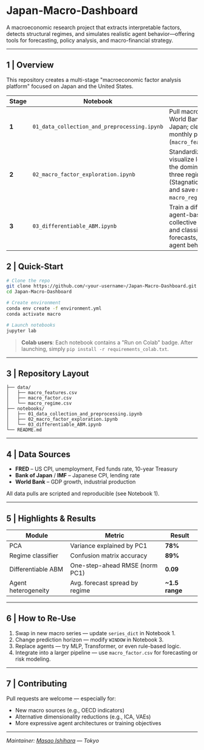 # Japan-Macro-Dashboard 

A macroeconomic research project that extracts interpretable factors, detects structural regimes, and simulates realistic agent behavior—offering tools for forecasting, policy analysis, and macro-financial strategy.

---

## 1 | Overview

This repository creates a multi-stage "macroeconomic factor analysis platform" focused on Japan and the United States.

| Stage | Notebook | Goal |
|-------|----------|------|
| **1** | `01_data_collection_and_preprocessing.ipynb` | Pull macro series from FRED, the World Bank, and the Bank of Japan; clean, align, and export a monthly panel (`macro_features.csv`). |
| **2** | `02_macro_factor_exploration.ipynb` | Standardize variables, run PCA, visualize loadings/biplot, derive the dominant factor (PC1), label three regimes (Stagnation/Recovery/Expansion), and save `macro_factor.csv` and `macro_regime.csv`. |
| **3** | `03_differentiable_ABM.ipynb` | Train a differentiable GRU-based agent-based model whose collective actions reproduce PC1 and classify regimes; evaluate forecasts, confusion matrix, and agent behaviors. |

## 2 | Quick-Start

```bash
# Clone the repo
git clone https://github.com/<your-username>/Japan-Macro-Dashboard.git
cd Japan-Macro-Dashboard

# Create environment
conda env create -f environment.yml
conda activate macro

# Launch notebooks
jupyter lab
```

> **Colab users**: Each notebook contains a "Run on Colab" badge. After launching, simply `pip install -r requirements_colab.txt`.

---

## 3 | Repository Layout

```
├── data/
│   ├── macro_features.csv
│   ├── macro_factor.csv
│   └── macro_regime.csv
├── notebooks/
│   ├── 01_data_collection_and_preprocessing.ipynb
│   ├── 02_macro_factor_exploration.ipynb
│   └── 03_differentiable_ABM.ipynb
└── README.md
```

---

## 4 | Data Sources

- **FRED** – US CPI, unemployment, Fed funds rate, 10-year Treasury
- **Bank of Japan** / **IMF** – Japanese CPI, lending rate
- **World Bank** – GDP growth, industrial production

All data pulls are scripted and reproducible (see Notebook 1).

---

## 5 | Highlights & Results

| Module               | Metric                            | Result              |
|----------------------|-----------------------------------|---------------------|
| PCA                  | Variance explained by PC1         | **78%**             |
| Regime classifier    | Confusion matrix accuracy         | **89%**             |
| Differentiable ABM   | One-step-ahead RMSE (norm PC1)    | **0.09**            |
| Agent heterogeneity  | Avg. forecast spread by regime    | **~1.5 range**      |

---

## 6 | How to Re-Use

1. Swap in new macro series — update `series_dict` in Notebook 1.  
2. Change prediction horizon — modify `WINDOW` in Notebook 3.  
3. Replace agents — try MLP, Transformer, or even rule-based logic.  
4. Integrate into a larger pipeline — use `macro_factor.csv` for forecasting or risk modeling.

---

## 7 | Contributing

Pull requests are welcome — especially for:

- New macro sources (e.g., OECD indicators)
- Alternative dimensionality reductions (e.g., ICA, VAEs)
- More expressive agent architectures or training objectives

---

*Maintainer: [Masao Ishihara](mailto:26ishiharam@keio.jp) — Tokyo*  
